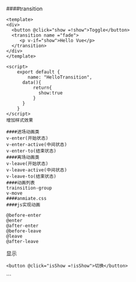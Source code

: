 ####transition
```
<template>
<div>
  <button @click="show =!show">Toggle</button>
  <transition name ="fade">
     <p v-if="show">Hello Vue</p>
  </transition>
</div>
</template>

<script>
    export default {
        name: "HelloTransition",
      data(){
          return{
            show:true
          }
      }
    }
</script>
增加样式效果
```
<style scoped>
  .fade-enter-active, .fade-leave-active{
    transition: opacity .5s;
  }
  .fade-enter, .fade-leave-to {
    opacity: 0;
  }

</style>
```
####进场动画类
v-enter(开始状态)
v-enter-active(中间状态)
v-enter-to(结束状态)
####离场动画类
v-leave(开始状态)
v-leave-active(中间状态)
v-leave-to(结束状态)
####动画列表
trainsition-group
v-move
####anmiate.css
####js实现动画

@before-enter
@enter
@after-enter
@before-leave
@leave
@after-leave
```
<div id="app">
    <transition
            @before-enter="beforeEnter"
            @enter="enter"
            @after-enter="afterEnter"
            @before-leave="beforeLeave"
            @leave="leave"
            @after-leave="afterLeave"
    >
        <div v-if="isShow">显示</div>
    </transition>

    <button @click="isShow =!isShow">切换</button>
</div>
<script>
    new Vue({
        el: '#app',
        data: {
            isShow: false
        },
        methods:{
            beforeEnter(el){
                el.style.paddingLeft ="100px"
                console.log('beforeEnter')
            },
            enter(el,done){
                console.log('enter')
                let step = 1
                let interval = setInterval(()=>{
                    el.style.paddingLeft =(100-step)+"px"
                    step++
                    //判断结束时机
                    if (step==100){
                        clearInterval(interval)
                        done()
                    }
                },10)

            },
            afterEnter(el){
                el.style.paddingLeft="0px"
                console.log('afterEnter')
            },
            beforeLeave(el){
                console.log('beforeLeave')

            },
            leave(el,done){
                console.log('leave')
                done()
            },
            afterLeave(el){
                console.log('afterLeave')
            }
        }
    })
</script>
```

